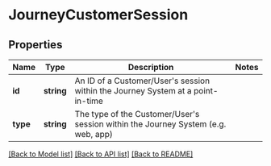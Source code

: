# JourneyCustomerSession

## Properties
Name | Type | Description | Notes
------------ | ------------- | ------------- | -------------
**id** | **string** | An ID of a Customer/User&#39;s session within the Journey System at a point-in-time | 
**type** | **string** | The type of the Customer/User&#39;s session within the Journey System (e.g. web, app) | 

[[Back to Model list]](../README.md#documentation-for-models) [[Back to API list]](../README.md#documentation-for-api-endpoints) [[Back to README]](../README.md)


